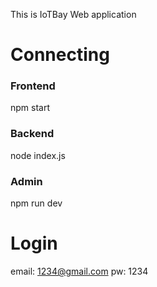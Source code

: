 This is IoTBay Web application 

# Connecting
### Frontend
npm start

### Backend
node index.js

### Admin
npm run dev

# Login
email: 1234@gmail.com
pw: 1234